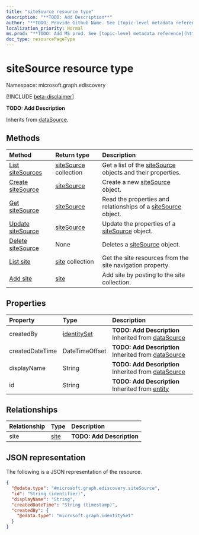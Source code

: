 ```yaml
---
title: "siteSource resource type"
description: "**TODO: Add Description**"
author: "**TODO: Provide Github Name. See [topic-level metadata reference](https://msgo.azurewebsites.net/add/document/guidelines/metadata.html#topic-level-metadata)**"
localization_priority: Normal
ms.prod: "**TODO: Add MS prod. See [topic-level metadata reference](https://msgo.azurewebsites.net/add/document/guidelines/metadata.html#topic-level-metadata)**"
doc_type: resourcePageType
---
```


# siteSource resource type

Namespace: microsoft.graph.ediscovery

[!INCLUDE [beta-disclaimer](../../includes/beta-disclaimer.md)]

**TODO: Add Description**


Inherits from [dataSource](../resources/datasource.md).

## Methods
|Method|Return type|Description|
|:---|:---|:---|
|[List siteSources](../api/sitesource-list.md)|[siteSource](../resources/ediscovery-sitesource.md) collection|Get a list of the [siteSource](../resources/sitesource.md) objects and their properties.|
|[Create siteSource](../api/ediscovery-sitesource-create.md)|[siteSource](../resources/ediscovery-sitesource.md)|Create a new [siteSource](../resources/ediscovery-sitesource.md) object.|
|[Get siteSource](../api/ediscovery-sitesource-get.md)|[siteSource](../resources/ediscovery-sitesource.md)|Read the properties and relationships of a [siteSource](../resources/ediscovery-sitesource.md) object.|
|[Update siteSource](../api/ediscovery-sitesource-update.md)|[siteSource](../resources/ediscovery-sitesource.md)|Update the properties of a [siteSource](../resources/ediscovery-sitesource.md) object.|
|[Delete siteSource](../api/ediscovery-sitesource-delete.md)|None|Deletes a [siteSource](../resources/ediscovery-sitesource.md) object.|
|[List site](../api/ediscovery-sitesource-list-site.md)|[site](../resources/ediscovery-site.md) collection|Get the site resources from the site navigation property.|
|[Add site](../api/ediscovery-sitesource-post-site.md)|[site](../resources/ediscovery-site.md)|Add site by posting to the site collection.|

## Properties
|Property|Type|Description|
|:---|:---|:---|
|createdBy|[identitySet](../resources/ediscovery-identityset.md)|**TODO: Add Description** Inherited from [dataSource](../resources/ediscovery-datasource.md)|
|createdDateTime|DateTimeOffset|**TODO: Add Description** Inherited from [dataSource](../resources/ediscovery-datasource.md)|
|displayName|String|**TODO: Add Description** Inherited from [dataSource](../resources/ediscovery-datasource.md)|
|id|String|**TODO: Add Description** Inherited from [entity](../resources/ediscovery-entity.md)|

## Relationships
|Relationship|Type|Description|
|:---|:---|:---|
|site|[site](../resources/ediscovery-site.md)|**TODO: Add Description**|

## JSON representation
The following is a JSON representation of the resource.
<!-- {
  "blockType": "resource",
  "keyProperty": "id",
  "@odata.type": "microsoft.graph.ediscovery.siteSource",
  "baseType": "microsoft.graph.ediscovery.dataSource",
  "openType": false
}
-->
``` json
{
  "@odata.type": "#microsoft.graph.ediscovery.siteSource",
  "id": "String (identifier)",
  "displayName": "String",
  "createdDateTime": "String (timestamp)",
  "createdBy": {
    "@odata.type": "microsoft.graph.identitySet"
  }
}
```

